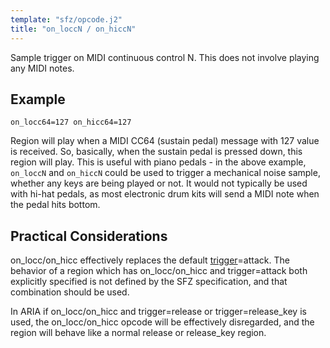 ```yaml
---
template: "sfz/opcode.j2"
title: "on_loccN / on_hiccN"
---
```

Sample trigger on MIDI continuous control N.
This does not involve playing any MIDI notes.

## Example

```sfz
on_locc64=127 on_hicc64=127
```

Region will play when a MIDI CC64 (sustain pedal) message with 127 value is
received. So, basically, when the sustain pedal is pressed down, this region will play.
This is useful with piano pedals - in the above example, `on_loccN` and `on_hiccN`
could be used to trigger a mechanical noise sample, whether any keys are being played
or not. It would not typically be used with hi-hat pedals, as most electronic drum kits
will send a MIDI note when the pedal hits bottom.

## Practical Considerations

on_locc/on_hicc effectively replaces the default [trigger]=attack.
The behavior of a region which has on_locc/on_hicc and trigger=attack both explicitly
specified is not defined by the SFZ specification, and that combination should be used.

In ARIA if on_locc/on_hicc and trigger=release or trigger=release_key is used, the
on_locc/on_hicc opcode will be effectively disregarded, and the region will behave
like a normal release or release_key region.


[trigger]: trigger.md
